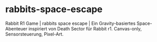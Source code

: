 # rabbits-space-escape
Rabbit R1 Game | rabbits space escape | Ein Gravity-basiertes Space-Abenteuer inspiriert von Death Sector für Rabbit r1. Canvas-only, Sensorsteuerung, Pixel-Art.
